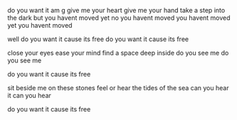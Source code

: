 do you want it
am g
give me your heart
give me your hand
take a step 
into the dark
but you havent moved yet
no you havent moved
you havent moved yet
you havent moved

well do you want it
cause its free
do you want it
cause its free

close your eyes
ease your mind
find a space
deep inside
do you see me
do you see me

do you want it 
cause its free

sit beside me
on these stones
feel or hear the tides
of the sea
can you hear it
can you hear 

do you want it
cause its free
